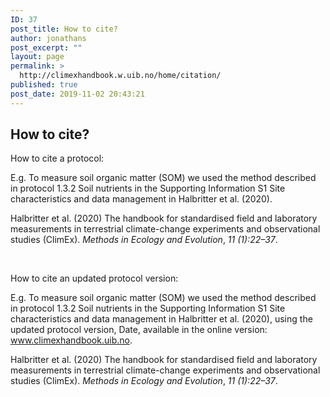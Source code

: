 ```yaml
---
ID: 37
post_title: How to cite?
author: jonathans
post_excerpt: ""
layout: page
permalink: >
  http://climexhandbook.w.uib.no/home/citation/
published: true
post_date: 2019-11-02 20:43:21
---
```

<h2>How to cite?</h2>
How to cite a protocol:

E.g. To measure soil organic matter (SOM) we used the method described in protocol 1.3.2 Soil nutrients in the Supporting Information S1 Site characteristics and data management in Halbritter et al. (2020).

Halbritter et al. (2020) The handbook for standardised field and laboratory measurements in terrestrial climate-change experiments and observational studies (ClimEx). <em>Methods in Ecology and Evolution</em>, <em>11 (1):22–37</em>.

<strong> </strong>

How to cite an updated protocol version:

E.g. To measure soil organic matter (SOM) we used the method described in protocol 1.3.2 Soil nutrients in the Supporting Information S1 Site characteristics and data management in Halbritter et al. (2020), using the updated protocol version, Date, available in the online version: www.climexhandbook.uib.no.

Halbritter et al. (2020) The handbook for standardised field and laboratory measurements in terrestrial climate-change experiments and observational studies (ClimEx). <em>Methods in Ecology and Evolution</em>, <em>11 (1):22–37</em>.